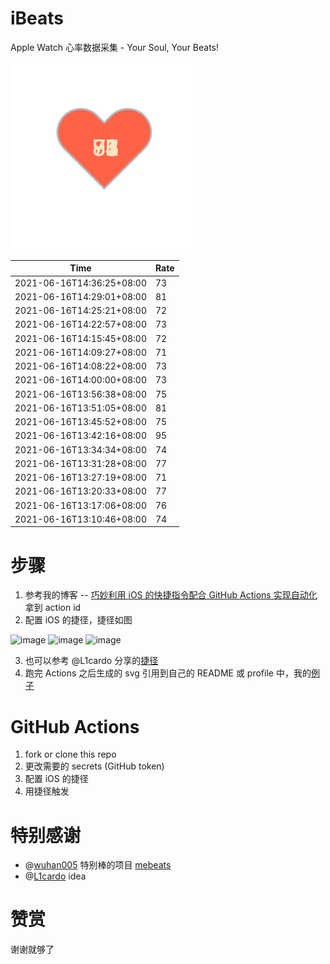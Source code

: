 # iBeats
Apple Watch 心率数据采集 - Your Soul, Your Beats!

![](./files/heart.svg)

<!--START_SECTION:my_heart_rate-->
| Time | Rate | 
 | ---- | ---- | 
| 2021-06-16T14:36:25+08:00 | 73 |
| 2021-06-16T14:29:01+08:00 | 81 |
| 2021-06-16T14:25:21+08:00 | 72 |
| 2021-06-16T14:22:57+08:00 | 73 |
| 2021-06-16T14:15:45+08:00 | 72 |
| 2021-06-16T14:09:27+08:00 | 71 |
| 2021-06-16T14:08:22+08:00 | 73 |
| 2021-06-16T14:00:00+08:00 | 73 |
| 2021-06-16T13:56:38+08:00 | 75 |
| 2021-06-16T13:51:05+08:00 | 81 |
| 2021-06-16T13:45:52+08:00 | 75 |
| 2021-06-16T13:42:16+08:00 | 95 |
| 2021-06-16T13:34:34+08:00 | 74 |
| 2021-06-16T13:31:28+08:00 | 77 |
| 2021-06-16T13:27:19+08:00 | 71 |
| 2021-06-16T13:20:33+08:00 | 77 |
| 2021-06-16T13:17:06+08:00 | 76 |
| 2021-06-16T13:10:46+08:00 | 74 |

<!--END_SECTION:my_heart_rate-->

# 步骤
1. 参考我的博客 -- [巧妙利用 iOS 的快捷指令配合 GitHub Actions 实现自动化](https://github.com/yihong0618/gitblog/issues/198) 拿到 action id
2. 配置 iOS 的捷径，捷径如图

![image](https://user-images.githubusercontent.com/15976103/122154218-0db0b480-ce97-11eb-93bb-5aec07c558dc.png)
![image](https://user-images.githubusercontent.com/15976103/122154236-186b4980-ce97-11eb-8e4b-70551a0391ae.png)
![image](https://user-images.githubusercontent.com/15976103/122154268-2d47dd00-ce97-11eb-902e-3acf292265a9.png)

3. 也可以参考 @L1cardo 分享的[捷径](https://www.icloud.com/shortcuts/6ab6047b459c41ad822ad6b94b1c03d4)
4. 跑完 Actions 之后生成的 svg 引用到自己的 README 或 profile 中，我的[例子](https://github.com/yihong0618) 

# GitHub Actions

1. fork or clone this repo
2. 更改需要的 secrets (GitHub token)
3. 配置 iOS 的捷径
4. 用捷径触发

# 特别感谢
- @[wuhan005](https://github.com/wuhan005) 特别棒的项目 [mebeats](https://github.com/wuhan005/mebeats)
- @[L1cardo](https://github.com/L1cardo) idea

# 赞赏
谢谢就够了
